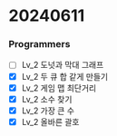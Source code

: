 20240611
==========

### Programmers
- [ ] Lv_2 도넛과 막대 그래프
- [X] Lv_2 두 큐 합 같게 만들기
- [x] Lv_2 게임 맵 최단거리
- [x] Lv_2 소수 찾기
- [x] Lv_2 가장 큰 수
- [x] Lv_2 올바른 괄호
